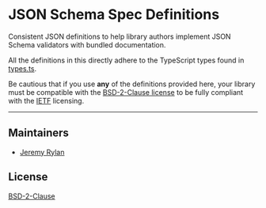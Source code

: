 # JSON Schema Spec Definitions

Consistent JSON definitions to help library authors implement JSON Schema
validators with bundled documentation.

All the definitions in this directly adhere to the TypeScript types found in
[types.ts](https://github.com/jrylan/json-schema-typed/blob/main/.src/types.ts).

Be cautious that if you use **any** of the definitions provided here, your
library must be compatible with the
[BSD-2-Clause license](https://github.com/jrylan/json-schema-typed/blob/main/dist/spec_definitions/LICENSE.md)
to be fully compliant with the [IETF](https://www.ietf.org/) licensing.

---

## Maintainers

- [Jeremy Rylan](https://github.com/jrylan)

## License

[BSD-2-Clause](https://github.com/jrylan/json-schema-typed/blob/main/dist/spec_definitions/LICENSE.md)
